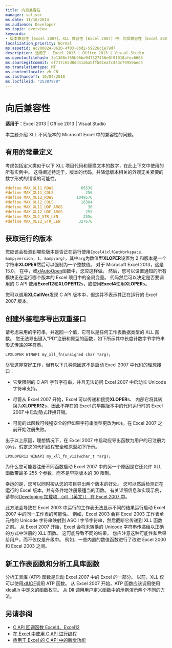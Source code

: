 ```yaml
---
title: 向后兼容性
manager: soliver
ms.date: 11/16/2014
ms.audience: Developer
ms.topic: overview
keywords:
- 版本兼容性 [excel 2007]，XLL 兼容性 [Excel 2007] 中，向后兼容性 [Excel 2007]
localization_priority: Normal
ms.assetid: ac200824-0620-4f03-8bd2-59226c1e79d7
description: 适用于： Excel 2013 | Office 2013 | Visual Studio
ms.openlocfilehash: 3e1368ef55b96be947527456e0f01918afec6663
ms.sourcegitcommit: ef717c65d8dd41ababffb01eafc443c79950aed4
ms.translationtype: MT
ms.contentlocale: zh-CN
ms.lasthandoff: 10/04/2018
ms.locfileid: "25387970"
---
```

# <a name="backward-compatibility"></a>向后兼容性

**适用于**：Excel 2013 | Office 2013 | Visual Studio 
  
本主题介绍 XLL 不同版本的 Microsoft Excel 中的兼容性的问题。
  
## <a name="useful-constant-definitions"></a>有用的常量定义

考虑包括定义类似于以下 XLL 项目代码和替换文本的数字，在此上下文中使用的所有实例中。 这将阐述特定于，版本的代码，并降低版本相关的外观无关紧要的数字形式的错误的可能性。
  
```cpp
#define MAX_XL11_ROWS            65536
#define MAX_XL11_COLS              256
#define MAX_XL12_ROWS          1048576
#define MAX_XL12_COLS            16384
#define MAX_XL11_UDF_ARGS           30
#define MAX_XL12_UDF_ARGS          255
#define MAX_XL4_STR_LEN           255u
#define MAX_XL12_STR_LEN        32767u
```

## <a name="getting-the-running-version"></a>获取运行的版本

您应该会检测到哪些版本是否正在运行使用`Excel4(xlfGetWorkspace, &amp;version, 1, &amp;arg)`，其中`arg`为数值型**XLOPER**设置为 2 和版本是一个字符串**XLOPER**然后可以强制为一个整数值。 对于 Microsoft Excel 2013，这是 15.0。 在中，或[xlAutoOpen](xlautoopen.md)函数中，您应这样做。 然后，您可以设置通知的所有模块正在运行哪个版本的 Excel 项目中的全局变量。 代码然后可以决定是否要调用的 C API 使用**Excel12**和**XLOPER12**s，或使用**Excel4**使用**XLOPER**s。
  
您可以调用**XLCallVer**发现 C API 版本中，但这并不表示其正在运行的 Excel 2007 版本。 
  
## <a name="creating-add-ins-that-export-dual-interfaces"></a>创建外接程序导出双重接口

请考虑采用的字符串，并返回一个值，它可以是任何工作表数据类型的 XLL 函数。 您无法导出键入"PD"注册和原型的函数，如下所示其中长度计数字节字符串形式传递的字符串。
  
`LPXLOPER WINAPI my_xll_fn(unsigned char *arg);`
  
尽管这非常好工作，但有以下几种原因这不是启动 Excel 2007 中代码的理想接口：
  
- 它受限制的 C API 字节字符串，并且无法访问 Excel 2007 中启动长 Unicode 字符串支持。
    
- 尽管从 Excel 2007 开始，Excel 可以传递和接受**XLOPER**s、 内部它将其转换为**XLOPER12**s，因此不存在的 Excel 的早期版本中的代码运行时的 Excel 2007 中启动隐式转换开销。
    
- 可能的此函数可线程安全的但如果字符串类型更改为`PD$`，在 Excel 2007 之前开始注册失败。
    
出于以上原因，理想情况下，在 Excel 2007 中启动应导出函数为用户的已注册为`QD%$`，假定您的代码线程安全和原型如下所示。
  
`LPXLOPER12 WINAPI my_xll_fn_v12(wchar_t *arg);`
  
为什么您可能要注册不同函数启动 Excel 2007 中的另一个原因是它还允许 XLL 函数带最多 255 个参数，而不是早期版本的 30 限制。
  
幸运的是，您可以同时按从您的项目导出两个版本的好处。 您可以然后检测正在运行的 Excel 版本，并有条件地注册最适当的函数。 有关详细信息和实现示例，请参阅[Developing 加载项 （xll （英文）） 在 Excel 2007 中](https://msdn.microsoft.com/library/aa730920.aspx)。
  
此方法会导致在 Excel 2003 中运行的工作表无法显示不同的结果运行启动 Excel 2007 中的同一工作表的可能性。 例如，Excel 2003 会将 Excel 2003 工作表单元格的 Unicode 字符串映射到 ASCII 字节字符串，然后截断它传递到 XLL 函数之前。 从 Excel 2007 开始，Excel 会将未转换的 Unicode 字符串传递给以正确的方式中注册的 XLL 函数。 这可能导致不同的结果。 您应注意这种可能性和后果给用户，而不仅仅是升级中。 例如，一些内置的数值函数进行了改进 Excel 2000 和 Excel 2003 之间。
  
## <a name="new-worksheet-functions-and-analysis-toolpak-functions"></a>新工作表函数和分析工具库函数

分析工具库 (ATP) 函数是启动 Excel 2007 中的 Excel 的一部分。 以前，XLL 仅可以使用[xlUDF](xludf.md)调用 ATP 函数。 从 Excel 2007 开始，ATP 函数应该调用使用 xlcall.h 中定义的函数枚举。 从 Dll 调用用户定义函数中的示例演示两个不同的方法。
  
## <a name="see-also"></a>另请参阅

- [C API 回调函数 Excel4、Excel12](c-api-callback-functions-excel4-excel12.md) 
- [在 Excel 中使用 C API 进行编程](programming-with-the-c-api-in-excel.md)
- [适用于 Excel 的 C API 中的新增功能](what-s-new-in-the-c-api-for-excel.md)

